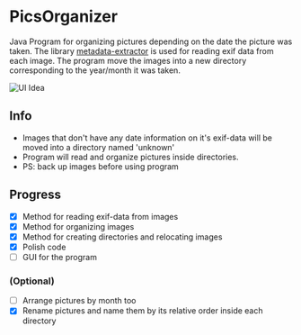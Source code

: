 # PicsOrganizer
Java Program for organizing pictures depending on the date the picture was taken. The library [metadata-extractor](https://github.com/drewnoakes/metadata-extractor) is used for reading exif data from each image. The program move the images into a new directory corresponding to the year/month it was taken. 

![UI Idea](https://user-images.githubusercontent.com/30522200/34437791-9593622a-eca1-11e7-80cb-d8c2522357f9.png)

## Info

- Images that don't have any date information on it's exif-data will be moved into a directory named 'unknown'
- Program will read and organize pictures inside directories.
- PS: back up images before using program

## Progress

- [x] Method for reading exif-data from images 
- [x] Method for organizing images 
- [x] Method for creating directories and relocating images 
- [x] Polish code
- [ ] GUI for the program

### (Optional) 

- [ ] Arrange pictures by month too
- [x] Rename pictures and name them by its relative order inside each directory
